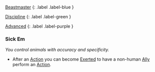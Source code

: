 
[Beastmaster](Game/Blocks/Beastmaster)
{: .label .label-blue }

[Discipline](Game/Character-Development#Discipline)
{: .label .label-green }

[Advanced](Game/Character-Development#Advanced)
{: .label .label-purple }
### Sick Em
*You control animals with accuracy and specificity.*
* After an [Action](Game/Core/Terminology#Action) you can become [Exerted](Game/Core/Blocks/Exerted) to have a non-human [Ally](Game/Core/Terminology#Ally) perform an [Action](Game/Core/Terminology#Action).
